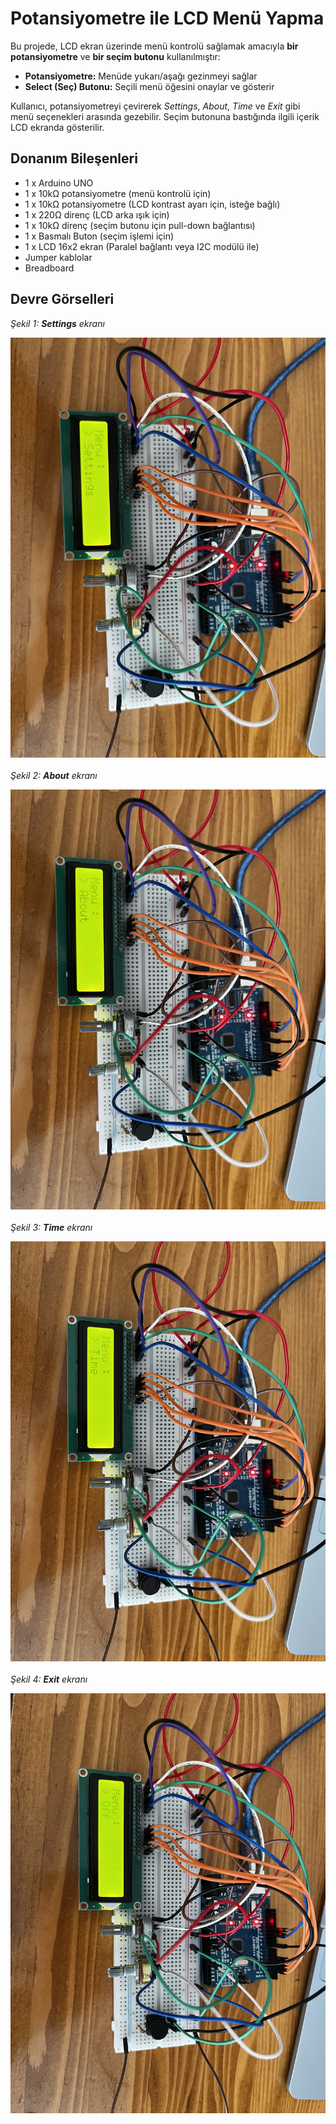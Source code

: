 <h1>Potansiyometre ile LCD Menü Yapma</h1>

<p>
  Bu projede, LCD ekran üzerinde menü kontrolü sağlamak amacıyla <strong>bir potansiyometre</strong> ve <strong>bir seçim butonu</strong> kullanılmıştır:
</p>
<ul>
  <li><strong>Potansiyometre:</strong> Menüde yukarı/aşağı gezinmeyi sağlar</li>
  <li><strong>Select (Seç) Butonu:</strong> Seçili menü öğesini onaylar ve gösterir</li>
</ul>

<p>
  Kullanıcı, potansiyometreyi çevirerek <em>Settings</em>, <em>About</em>, <em>Time</em> ve <em>Exit</em> gibi menü seçenekleri arasında gezebilir. Seçim butonuna bastığında ilgili içerik LCD ekranda gösterilir.
</p>

<h2>Donanım Bileşenleri</h2>
<ul>
  <li>1 x Arduino UNO</li>
  <li>1 x 10kΩ potansiyometre (menü kontrolü için)</li>
  <li>1 x 10kΩ potansiyometre (LCD kontrast ayarı için, isteğe bağlı)</li>
  <li>1 x 220Ω direnç (LCD arka ışık için)</li>
  <li>1 x 10kΩ direnç (seçim butonu için pull-down bağlantısı)</li>
  <li>1 x Basmalı Buton (seçim işlemi için)</li>
  <li>1 x LCD 16x2 ekran (Paralel bağlantı veya I2C modülü ile)</li>
  <li>Jumper kablolar</li>
  <li>Breadboard</li>
</ul>

<h2>Devre Görselleri</h2>

<p><em>Şekil 1: <strong>Settings</strong> ekranı</em></p>
<img src="settingsPot.JPG" alt="Settings menüsü" style="max-width:100%; height:auto; display:block; margin-bottom: 20px;" />

<p><em>Şekil 2: <strong>About</strong> ekranı</em></p>
<img src="aboutPot.JPG" alt="About menüsü" style="max-width:100%; height:auto; display:block; margin-bottom: 20px;" />

<p><em>Şekil 3: <strong>Time</strong> ekranı</em></p>
<img src="timePot.JPG" alt="Time menüsü" style="max-width:100%; height:auto; display:block; margin-bottom: 20px;" />

<p><em>Şekil 4: <strong>Exit</strong> ekranı</em></p>
<img src="exitPot.JPG" alt="Time menüsü" style="max-width:100%; height:auto; display:block; margin-bottom: 20px;" />
